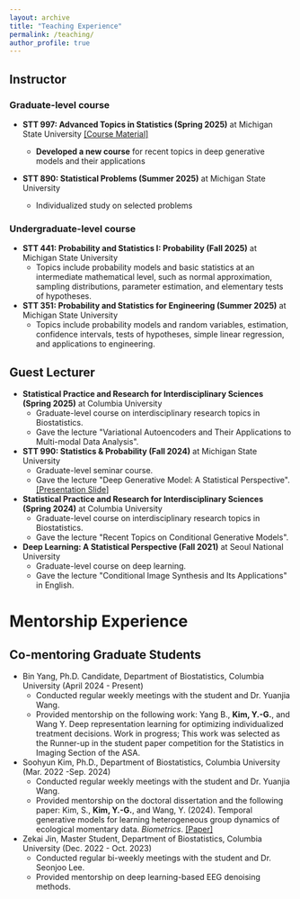 ```yaml
---
layout: archive
title: "Teaching Experience"
permalink: /teaching/
author_profile: true
---
```


## Instructor
### Graduate-level course
  - **STT 997: Advanced Topics in Statistics (Spring 2025)** at Michigan State University [[Course Material]](https://github.com/kyg0910/-STT997-Deep-Generative-Model/tree/main)
    - **Developed a new course** for recent topics in deep generative models and their applications
      
  - **STT 890: Statistical Problems (Summer 2025)** at Michigan State University
    - Individualized study on selected problems
   
### Undergraduate-level course
  - **STT 441: Probability and Statistics I: Probability (Fall 2025)** at Michigan State University
    - Topics include probability models and basic statistics at an intermediate mathematical level, such as normal approximation, sampling distributions, parameter estimation, and elementary tests of hypotheses.
  - **STT 351: Probability and Statistics for Engineering (Summer 2025)** at Michigan State University
    - Topics include probability models and random variables, estimation, confidence intervals, tests of hypotheses, simple linear regression, and applications to engineering.
    
## Guest Lecturer
  - **Statistical Practice and Research for Interdisciplinary Sciences (Spring 2025)** at Columbia University
    - Graduate-level course on interdisciplinary research topics in Biostatistics.
    - Gave the lecture "Variational Autoencoders and Their Applications to Multi-modal Data Analysis".
  - **STT 990: Statistics & Probability (Fall 2024)** at Michigan State University
    - Graduate-level seminar course.
    - Gave the lecture "Deep Generative Model: A Statistical Perspective". [[Presentation Slide]](https://github.com/kyg0910/kyg0910.github.io/blob/master/_pages/%5BSTT%20990%5D%20Deep%20Generative%20Model_A%20Statistical%20Perspective.pdf)
  - **Statistical Practice and Research for Interdisciplinary Sciences (Spring 2024)** at Columbia University
    - Graduate-level course on interdisciplinary research topics in Biostatistics.
    - Gave the lecture "Recent Topics on Conditional Generative Models".
  - **Deep Learning: A Statistical Perspective (Fall 2021)** at Seoul National University
    - Graduate-level course on deep learning.
    - Gave the lecture "Conditional Image Synthesis and Its Applications" in English.

# Mentorship Experience
      
## Co-mentoring Graduate Students
  - Bin Yang, Ph.D. Candidate, Department of Biostatistics, Columbia University (April 2024 - Present)
    - Conducted regular weekly meetings with the student and Dr. Yuanjia Wang.
    - Provided mentorship on the following work: Yang B., **Kim, Y.-G.**, and Wang Y. Deep representation learning for optimizing individualized treatment decisions. Work in progress; This work was selected as the Runner-up in the student paper competition for the Statistics in Imaging Section of the ASA.
  - Soohyun Kim, Ph.D., Department of Biostatistics, Columbia University (Mar. 2022 -Sep. 2024)
    - Conducted regular weekly meetings with the student and Dr. Yuanjia Wang.
    - Provided mentorship on the doctoral dissertation and the following paper:
      Kim, S., **Kim, Y.-G.**, and Wang, Y. (2024). Temporal generative models for learning heterogeneous group dynamics of ecological momentary data. *Biometrics*. [[Paper]](https://academic.oup.com/biometrics/article/80/4/ujae115/7821109)
  - Zekai Jin, Master Student, Department of Biostatistics, Columbia University (Dec. 2022 - Oct. 2023)
    - Conducted regular bi-weekly meetings with the student and Dr. Seonjoo Lee.
    - Provided mentorship on deep learning-based EEG denoising methods.
